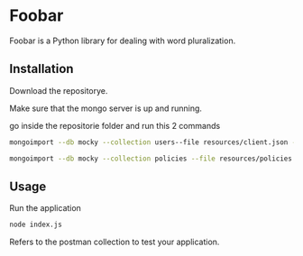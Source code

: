 # Foobar

Foobar is a Python library for dealing with word pluralization.

## Installation

Download the repositorye.

Make sure that the mongo server is up and running.

go inside the repositorie folder and run this 2 commands
```bash
mongoimport --db mocky --collection users--file resources/client.json --jsonArraypgrep mongod

mongoimport --db mocky --collection policies --file resources/policies.json --jsonArraypgrep mongod
```

## Usage
Run the application
```bash
node index.js

```
Refers to the postman collection to test your application.